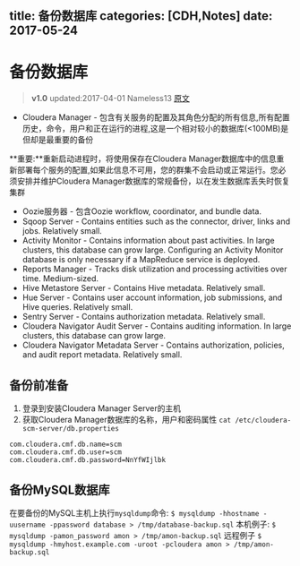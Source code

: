 title: 备份数据库
categories: [CDH,Notes]
date: 2017-05-24
---
# 备份数据库
>**v1.0** updated:2017-04-01 Nameless13
>[原文](https://www.cloudera.com/documentation/enterprise/latest/topics/cm_ag_backup_dbs.html)

- Cloudera Manager - 包含有关服务的配置及其角色分配的所有信息,所有配置历史，命令，用户和正在运行的进程,这是一个相对较小的数据库(<100MB)是但却是最重要的备份

**重要:**重新启动进程时，将使用保存在Cloudera Manager数据库中的信息重新部署每个服务的配置,如果此信息不可用，您的群集不会启动或正常运行。您必须安排并维护Cloudera Manager数据库的常规备份，以在发生数据库丢失时恢复集群

- Oozie服务器 - 包含Oozie workflow, coordinator, and bundle data. 
- Sqoop Server - Contains entities such as the connector, driver, links and jobs. Relatively small.
- Activity Monitor - Contains information about past activities. In large clusters, this database can grow large. Configuring an Activity Monitor database is only necessary if a MapReduce service is deployed.
- Reports Manager - Tracks disk utilization and processing activities over time. Medium-sized.
- Hive Metastore Server - Contains Hive metadata. Relatively small.
- Hue Server - Contains user account information, job submissions, and Hive queries. Relatively small.
- Sentry Server - Contains authorization metadata. Relatively small.
- Cloudera Navigator Audit Server - Contains auditing information. In large clusters, this database can grow large.
- Cloudera Navigator Metadata Server - Contains authorization, policies, and audit report metadata. Relatively small.

## 备份前准备
1. 登录到安装Cloudera Manager Server的主机
2. 获取Cloudera Manager数据库的名称，用户和密码属性 `cat /etc/cloudera-scm-server/db.properties`
```
com.cloudera.cmf.db.name=scm
com.cloudera.cmf.db.user=scm
com.cloudera.cmf.db.password=NnYfWIjlbk
```

## 备份MySQL数据库
在要备份的MySQL主机上执行`mysqldump`命令:
`$ mysqldump -hhostname -uusername -ppassword database > /tmp/database-backup.sql`
本机例子:
`$ mysqldump -pamon_password amon > /tmp/amon-backup.sql`
远程例子
`$ mysqldump -hmyhost.example.com -uroot -pcloudera amon > /tmp/amon-backup.sql`